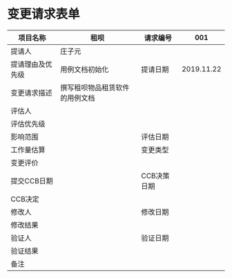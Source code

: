 # 变更请求表单

| 项目名称         | 租呗                           | 请求编号    | 001        |
| ---------------- | ------------------------------ | ----------- | ---------- |
| 提请人           | 庄子元                         |             |            |
| 提请理由及优先级 | 用例文档初始化                 | 提请日期    | 2019.11.22 |
| 变更请求描述     | 撰写租呗物品租赁软件的用例文档 |             |            |
| 评估人           |                                |             |            |
| 评估优先级       |                                |             |            |
| 影响范围         |                                | 评估日期    |            |
| 工作量估算       |                                | 变更类型    |            |
| 变更评价         |                                |             |            |
| 提交CCB日期      |                                | CCB决策日期 |            |
| CCB决定          |                                |             |            |
| 修改人           |                                | 修改日期    |            |
| 修改结果         |                                |             |            |
| 验证人           |                                | 验证日期    |            |
| 验证结果         |                                |             |            |
| 备注             |                                |             |            |